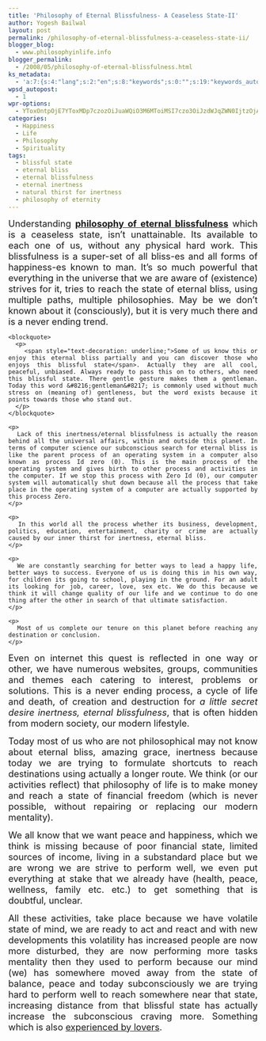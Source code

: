 ```yaml
---
title: 'Philosophy of Eternal Blissfulness- A Ceaseless State-II'
author: Yogesh Bailwal
layout: post
permalink: /philosophy-of-eternal-blissfulness-a-ceaseless-state-ii/
blogger_blog:
  - www.philosophyinlife.info
blogger_permalink:
  - /2008/05/philosophy-of-eternal-blissfulness.html
ks_metadata:
  - 'a:7:{s:4:"lang";s:2:"en";s:8:"keywords";s:0:"";s:19:"keywords_autoupdate";s:1:"0";s:11:"description";s:0:"";s:22:"description_autoupdate";s:1:"0";s:5:"title";s:0:"";s:6:"robots";s:12:"index,follow";}'
wpsd_autopost:
  - 1
wpr-options:
  - YToxOntpOjE7YToxMDp7czozOiJuaWQiO3M6MToiMSI7czo3OiJzdWJqZWN0IjtzOjA6IiI7czo4OiJ0ZXh0Ym9keSI7czowOiIiO3M6ODoiaHRtbGJvZHkiO3M6MDoiIjtzOjc6ImRpc2FibGUiO2k6MDtzOjE1OiJub2N1c3RvbWl6YXRpb24iO2k6MTtzOjEyOiJub3Bvc3RzZXJpZXMiO2k6MTtzOjEwOiJodG1sZW5hYmxlIjtpOjE7czoxMjoiYXR0YWNoaW1hZ2VzIjtpOjE7czoyMToic2tpcGFjdGl2ZXN1YnNjcmliZXJzIjtpOjA7fX0=
categories:
  - Happiness
  - Life
  - Philosophy
  - Spirituality
tags:
  - blissful state
  - eternal bliss
  - eternal blissfulness
  - eternal inertness
  - natural thirst for inertness
  - philosophy of eternity
---
```

<div style="text-align: justify;">
  <div style="text-align: justify;">
    <p>
      <span style="font-size: 130%;">Understanding <a style="font-weight: bold;" title="Philosophy of Eternal Blissfulness- A Ceaseless State-II" href="http://www.philosophyinlife.info/philosophy-of-eternal-blissfulness-a-ceaseless-state-ii/">philosophy of eternal blissfulness</a> which is a ceaseless state, isn&#8217;t unattainable. Its available to each one of us, without any physical hard work. This blissfulness is a super-set of all bliss-es and all forms of happiness-es known to man. It&#8217;s so much powerful that everything in the universe that we are aware of (existence) strives for it, tries to reach the state of eternal bliss, using multiple paths, multiple philosophies. May be we don&#8217;t known about it (consciously), but it is very much there and is a never ending trend. </span>
    </p>
    
    <blockquote>
      <p>
        <span style="text-decoration: underline;">Some of us know this or enjoy this eternal bliss partially and you can discover those who enjoys this blissful state</span>. Actually they are all cool, peaceful, unbiased. Always ready to pass this on to others, who need this blissful state. There gentle gesture makes them a gentleman. Today this word &#8216;gentleman&#8217; is commonly used without much stress on (meaning of) gentleness, but the word exists because it points towards those who stand out.
      </p>
    </blockquote>
    
    <p>
      Lack of this inertness/eternal blissfulness is actually the reason behind all the universal affairs, within and outside this planet. In terms of computer science our subconscious search for eternal bliss is like the parent process of an operating system in a computer also known as process Id zero (0). This is the main process of the operating system and gives birth to other process and activities in the computer. If we stop this process with Zero Id (0), our computer system will automatically shut down because all the process that take place in the operating system of a computer are actually supported by this process Zero.
    </p>
    
    <p>
      In this world all the process whether its business, development, politics, education, entertainment, charity or crime are actually caused by our inner thirst for inertness, eternal bliss.
    </p>
    
    <p>
      We are constantly searching for better ways to lead a happy life, better ways to success. Everyone of us is doing this in his own way, for children its going to school, playing in the ground. For an adult its looking for job, career, love, sex etc. We do this because we think it will change quality of our life and we continue to do one thing after the other in search of that ultimate satisfaction.
    </p>
    
    <p>
      Most of us complete our tenure on this planet before reaching any destination or conclusion.
    </p>
  </div>
  
  <p>
    <span style="font-size: 130%;">Even on internet this quest is reflected in one way or other, we have numerous websites, groups, communities and themes each catering to interest, problems or solutions. This is a never ending process, a cycle of life and death, of creation and destruction for <span style="font-style: italic;">a little secret desire inertness, eternal blissfulness</span>, that is often hidden from modern society, our modern lifestyle.</span>
  </p>
  
  <p>
    <span style="font-size: 130%;">Today most of us who are not philosophical may not know about eternal bliss, amazing grace, inertness because today we are trying to formulate shortcuts to reach destinations using actually a longer route. We think (or our activities reflect) that philosophy of life is to make money and reach a state of financial freedom (which is never possible, without repairing or replacing our modern mentality).</span>
  </p>
  
  <p>
    <span style="font-size: 130%;">We all know that we want peace and happiness, which we think is missing because of poor financial state, limited sources of income, living in a substandard place but we are wrong we are strive to perform well, we even put everything at stake that we already have (health, peace, wellness, family etc. etc.) to get something that is doubtful, unclear.</span>
  </p>
  
  <p>
    <span style="font-size: 130%;">All these activities, take place because we have volatile state of mind, we are ready to act and react and with new developments this volatility has increased people are now more disturbed, they are now performing more tasks mentality then they used to perform because our mind (we) has somewhere moved away from the state of balance, peace and today subconsciously we are trying hard to perform well to reach somewhere near that state, increasing distance from that blissful state has actually increase the subconscious craving more. Something which is also <a href="http://www.philosophyinlife.info/philosophy-of-love/">experienced by lovers</a>.<br /> </span>
  </p>
</div>
